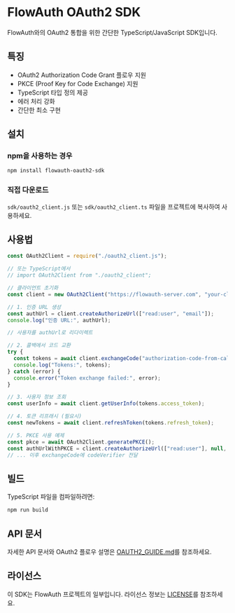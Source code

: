 # FlowAuth OAuth2 SDK

FlowAuth와의 OAuth2 통합을 위한 간단한 TypeScript/JavaScript SDK입니다.

## 특징

- OAuth2 Authorization Code Grant 플로우 지원
- PKCE (Proof Key for Code Exchange) 지원
- TypeScript 타입 정의 제공
- 에러 처리 강화
- 간단한 최소 구현

## 설치

### npm을 사용하는 경우

```bash
npm install flowauth-oauth2-sdk
```

### 직접 다운로드

`sdk/oauth2_client.js` 또는 `sdk/oauth2_client.ts` 파일을 프로젝트에 복사하여 사용하세요.

## 사용법

```javascript
const OAuth2Client = require("./oauth2_client.js");

// 또는 TypeScript에서
// import OAuth2Client from "./oauth2_client";

// 클라이언트 초기화
const client = new OAuth2Client("https://flowauth-server.com", "your-client-id", "your-client-secret", "https://your-app.com/callback");

// 1. 인증 URL 생성
const authUrl = client.createAuthorizeUrl(["read:user", "email"]);
console.log("인증 URL:", authUrl);

// 사용자를 authUrl로 리다이렉트

// 2. 콜백에서 코드 교환
try {
  const tokens = await client.exchangeCode("authorization-code-from-callback");
  console.log("Tokens:", tokens);
} catch (error) {
  console.error("Token exchange failed:", error);
}

// 3. 사용자 정보 조회
const userInfo = await client.getUserInfo(tokens.access_token);

// 4. 토큰 리프래시 (필요시)
const newTokens = await client.refreshToken(tokens.refresh_token);

// 5. PKCE 사용 예제
const pkce = await OAuth2Client.generatePKCE();
const authUrlWithPKCE = client.createAuthorizeUrl(["read:user"], null, pkce.codeChallenge);
// ... 이후 exchangeCode에 codeVerifier 전달
```

## 빌드

TypeScript 파일을 컴파일하려면:

```bash
npm run build
```

## API 문서

자세한 API 문서와 OAuth2 플로우 설명은 [OAUTH2_GUIDE.md](../OAUTH2_GUIDE.md)를 참조하세요.

## 라이선스

이 SDK는 FlowAuth 프로젝트의 일부입니다. 라이선스 정보는 [LICENSE](../LICENSE)를 참조하세요.
